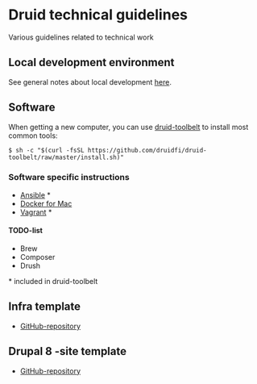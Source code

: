# Druid technical guidelines
Various guidelines related to technical work

## Local development environment

See general notes about local development [here](docs/local_dev_env.md).

## Software

When getting a new computer, you can use [druid-toolbelt](https://github.com/druidfi/druid-toolbelt) to install most common tools: 

```
$ sh -c "$(curl -fsSL https://github.com/druidfi/druid-toolbelt/raw/master/install.sh)"
```

### Software specific instructions

- [Ansible](docs/ansible.md) \*
- [Docker for Mac](docs/docker_for_mac.md)
- [Vagrant](docs/vagrant.md) \*

#### TODO-list

- Brew
- Composer
- Drush

\* included in druid-toolbelt

## Infra template

- [GitHub-repository](https://github.com/druidfi/ansible-project-infra-template)

## Drupal 8 -site template

- [GitHub-repository](https://github.com/druidfi/d8-template)
